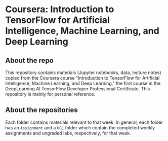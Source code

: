 # Coursera: Introduction to TensorFlow for Artificial Intelligence, Machine Learning, and Deep Learning

## About the repo
This repository contains materials (Jupyter notebooks, data, lecture notes) copied from the Coursera course "Introduction to TensorFlow for Artificial Intelligence, Machine Learning, and Deep Learning," the first course in the DeepLearning.AI TensorFlow Developer Professional Certificate. This repository is mainly for personal reference.

## About the repositories
Each folder contains materials relevant to that week. In general, each folder has an `Assignment` and a `UGL` folder which contain the completed weekly assignments and ungraded labs, respectively, for that week. 

